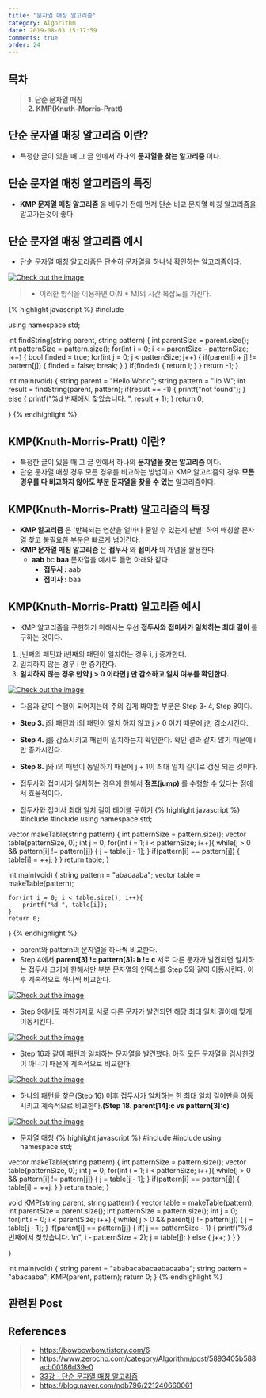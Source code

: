 ```yaml
---
title: "문자열 매칭 알고리즘"
category: Algorithm
date: 2019-08-03 15:17:59
comments: true
order: 24
---
```


## 목차
> __1. 단순 문자열 매칭__ <br>
> __2. KMP(Knuth-Morris-Pratt)__

## 단순 문자열 매칭 알고리즘 이란?
* 특정한 글이 있을 때 그 글 안에서 하나의 __문자열을 찾는 알고리즘__ 이다.


## 단순 문자열 매칭 알고리즘의 특징
* __KMP 문자열 매칭 알고리즘__ 을 배우기 전에 먼저 단순 비교 문자열 매칭 알고리즘을 알고가는것이 좋다. 


## 단순 문자열 매칭 알고리즘 예시
* 단순 문자열 매칭 알고리즘은 단순히 문자열을 하나씩 확인하는 알고리즘이다.

<a href="{{ site.baseurl }}{{ site.algorithm_img }}/simplestringmatching.JPG" data-lightbox="falcon9-large" data-title="Check out the image">
  <img src="{{ site.baseurl }}{{ site.algorithm_img }}/simplestringmatching.JPG" title="Check out the image">
</a>


> * 이러한 방식을 이용하면 O(N * M)의 시간 복잡도를 가진다.


{% highlight javascript %}
#include <iostream>

using namespace std;

int findString(string parent, string pattern) {
	int parentSize = parent.size();
	int patternSize = pattern.size();
	for(int i = 0; i <= parentSize - patternSize; i++) {
		bool finded = true;
		for(int j = 0; j < patternSize; j++) {
			if(parent[i + j] != pattern[j]) {
				finded = false;
				break;
			}
		}
		if(finded) {
			return i;
		}
	}
	return -1;
}

int main(void) {
	string parent = "Hello World";
	string pattern = "llo W";
	int result = findString(parent, pattern);
	if(result == -1) {
		printf("not found");
	} else {
		printf("%d 번째에서 찾았습니다. ", result + 1);
	}
	return 0;
	
}
{% endhighlight %}


## KMP(Knuth-Morris-Pratt) 이란?
* 특정한 글이 있을 때 그 글 안에서 하나의 __문자열을 찾는 알고리즘__ 이다.
* 단순 문자열 매칭 경우 모든 경우를 비교하는 방법이고 KMP 알고리즘의 경우 __모든 경우를 다 비교하지 않아도 부분 문자열을 찾을 수 있는__ 알고리즘이다.


## KMP(Knuth-Morris-Pratt) 알고리즘의 특징
* __KMP 알고리즘__ 은 '반복되는 연산을 얼마나 줄일 수 있는지 판별' 하여 매칭할 문자열 찾고 불필요한 부분은 빠르게 넘어간다.
* __KMP 문자열 매칭 알고리즘__ 은 __접두사__ 와 __접미사__ 의 개념을 활용한다.
  + __aab__ bc __baa__ 문자열을 예시로 들면 아래와 같다.
  	- __접두사 :__ aab
  	- __접미사 :__ baa



## KMP(Knuth-Morris-Pratt) 알고리즘 예시

* KMP 알고리즘을 구현하기 위해서는 우선 __접두사와 접미사가 일치하는 최대 길이__ 를 구하는 것이다.
1. j번째의 패턴과 i번째의 패턴이 일치하는 경우 i, j 증가한다.
2. 일치하지 않는 경우 i 만 증가한다.
3. __일치하지 않는 경우 만약 j > 0 이라면 j 만 감소하고 일치 여부를 확인한다.__

<a href="{{ site.baseurl }}{{ site.algorithm_img }}/kmp_maketable.JPG" data-lightbox="falcon9-large" data-title="Check out the image">
  <img src="{{ site.baseurl }}{{ site.algorithm_img }}/kmp_maketable.JPG" title="Check out the image">
</a>

* 다음과 같이 수행이 되어지는데 주의 깊게 봐야할 부분은 Step 3~4, Step 8이다.
* __Step 3.__ j의 패턴과 i의 패턴이 일치 하지 않고 j > 0 이기 때문에 j만 감소시킨다.
* __Step 4.__ j를 감소시키고 패턴이 일치하는지 확인한다. 확인 결과 같지 않기 때문에 i만 증가시킨다.
* __Step 8.__ j와 i의 패턴이 동일하기 때문에 j + 1이 최대 일치 길이로 갱신 되는 것이다. 

* 접두사와 접미사가 일치하는 경우에 한해서 __점프(jump)__ 를 수행할 수 있다는 점에서 효율적이다.


* 접두사와 접미사 최대 일치 길이 테이블 구하기
{% highlight javascript %}
#include <iostream>
#include <vector>
using namespace std;

vector<int> makeTable(string pattern) {
	int patternSize = pattern.size();
	vector<int> table(patternSize, 0);
	int j = 0;
	for(int i = 1; i < patternSize; i++){
		while(j > 0 && pattern[i] != pattern[j]) {
			j = table[j - 1];
		}
		if(pattern[i] == pattern[j]) {
			table[i] = ++j;
		}
	}
	return table;
}

int main(void) {
	string pattern = "abacaaba";
	vector<int> table = makeTable(pattern);
	
	for(int i = 0; i < table.size(); i++){
		printf("%d ", table[i]);
	}
	return 0;
}
{% endhighlight %}





* parent와 pattern의 문자열을 하나씩 비교한다.
* Step 4에서 __parent[3] != pattern[3]: b != c__ 서로 다른 문자가 발견되면 일치하는 접두사 크기에 한해서만 부분 문자열의 인덱스를 Step 5와 같이 이동시킨다. 이후 계속적으로 하나씩 비교한다.

<a href="{{ site.baseurl }}{{ site.algorithm_img }}/kmp_1.JPG" data-lightbox="falcon9-large" data-title="Check out the image">
  <img src="{{ site.baseurl }}{{ site.algorithm_img }}/kmp_1.JPG" title="Check out the image">
</a>

* Step 9에서도 마찬가지로 서로 다른 문자가 발견되면 해당 최대 일치 길이에 맞게 이동시킨다.

<a href="{{ site.baseurl }}{{ site.algorithm_img }}/kmp_2.JPG" data-lightbox="falcon9-large" data-title="Check out the image">
  <img src="{{ site.baseurl }}{{ site.algorithm_img }}/kmp_2.JPG" title="Check out the image">
</a>

* Step 16과 같이 패턴과 일치하는 문자열을 발견했다. 아직 모든 문자열을 검사한것이 아니기 때문에 계속적으로 비교한다.

<a href="{{ site.baseurl }}{{ site.algorithm_img }}/kmp_3.JPG" data-lightbox="falcon9-large" data-title="Check out the image">
  <img src="{{ site.baseurl }}{{ site.algorithm_img }}/kmp_3.JPG" title="Check out the image">
</a>

* 하나의 패턴을 찾은(Step 16) 이후 접두사가 일치하는 한 최대 일치 길이만큼 이동시키고 계속적으로 비교한다.__(Step 18. parent[14]:c vs pattern[3]:c)__

<a href="{{ site.baseurl }}{{ site.algorithm_img }}/kmp_4.JPG" data-lightbox="falcon9-large" data-title="Check out the image">
  <img src="{{ site.baseurl }}{{ site.algorithm_img }}/kmp_4.JPG" title="Check out the image">
</a>





* 문자열 매칭
{% highlight javascript %}
#include <iostream>
#include <vector>
using namespace std;

vector<int> makeTable(string pattern) {
	int patternSize = pattern.size();
	vector<int> table(patternSize, 0);
	int j = 0;
	for(int i = 1; i < patternSize; i++){
		while(j > 0 && pattern[i] != pattern[j]) {
			j = table[j - 1];
		}
		if(pattern[i] == pattern[j]) {
			table[i] = ++j;
		}
	}
	return table;
}

void KMP(string parent, string pattern) {
	vector<int> table = makeTable(pattern);
	int parentSize = parent.size();
	int patternSize = pattern.size();
	int j = 0;
	for(int i = 0; i < parentSize; i++) {
		while( j > 0 && parent[i] != pattern[j]) {
			j = table[j - 1];
		}
		if(parent[i] == pattern[j]) {
			if( j == patternSize - 1) {
				printf("%d번째에서 찾았습니다. \n", i - patternSize + 2);
				j = table[j];
			} else {
				j++;
			}
		}
	}
	
}

int main(void) {
	string parent = "ababacabacaabacaaba";
	string pattern = "abacaaba";
	KMP(parent, pattern);
	return 0;
}
{% endhighlight %}





## 관련된 Post





## References
> * <a href="https://bowbowbow.tistory.com/6">https://bowbowbow.tistory.com/6<a>
> * <a href="https://www.zerocho.com/category/Algorithm/post/5893405b588acb00186d39e0">https://www.zerocho.com/category/Algorithm/post/5893405b588acb00186d39e0<a>
> * <a href="https://www.youtube.com/watch?v=WAzjfl7Pt_4&list=PLRx0vPvlEmdDHxCvAQS1_6XV4deOwfVrz&index=33">33강 - 단순 문자열 매칭 알고리즘<a>
> * <a href="https://blog.naver.com/ndb796/221240660061">https://blog.naver.com/ndb796/221240660061<a>